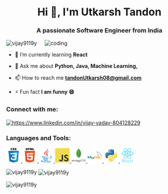 
<h1 align="center">Hi 👋, I'm Utkarsh Tandon</h1>
<h3 align="center">A passionate Software Engineer from India</h3>

<img align="right" alt="coding" width="400" src="https://user-images.githubusercontent.com/55389276/140866485-8fb1c876-9a8f-4d6a-98dc-08c4981eaf70.gif">

<p align="left"> <img src="https://komarev.com/ghpvc/?username=vijay9119y&label=Profile%20views&color=0e75b6&style=flat" alt="vijay9119y" /> </p>

- 🌱 I’m currently learning **React**

- 💬 Ask me about **Python, Java, Machine Learning,**

- 📫 How to reach me **tandonUtkarsh08@gmail.com**

- ⚡ Fun fact **I am funny 😄**

<h3 align="left">Connect with me:</h3>
<p align="left">
<a href="https://www.linkedin.com/in/utkarsh-tandon-22a776225 " target="blank"><img align="center" src="https://raw.githubusercontent.com/rahuldkjain/github-profile-readme-generator/master/src/images/icons/Social/linked-in-alt.svg" alt="https://www.linkedin.com/in/vijay-yadav-804128229" height="30" width="40" /></a>
<!-- <a href="https://www.codechef.com/users/vijay9119y" target="blank"><img align="center" src="https://cdn.jsdelivr.net/npm/simple-icons@3.1.0/icons/codechef.svg" alt="vijay9119y" height="30" width="40" /></a> -->
<!-- <a href="https://www.leetcode.com/users/vijay9119y" target="blank"><img align="center" src="https://cdn.jsdelivr.net/npm/simple-icons@3.1.0/icons/leetcode.svg" alt="vijay9119y" height="30" width="40" /></a> -->
<!-- <a href="https://www.hackerrank.com/users/jai9119y" target="blank"><img align="center" src="https://cdn.jsdelivr.net/npm/simple-icons@3.1.0/icons/hackerrank.svg" alt="jai9119y" height="30" width="40" /></a> -->
  
</p>

<h3 align="left">Languages and Tools:</h3>
<p align="left"> <a href="https://www.w3schools.com/css/" target="_blank" rel="noreferrer"> <img src="https://raw.githubusercontent.com/devicons/devicon/master/icons/css3/css3-original-wordmark.svg" alt="css3" width="40" height="40"/> </a> <a href="https://www.w3.org/html/" target="_blank" rel="noreferrer"> <img src="https://raw.githubusercontent.com/devicons/devicon/master/icons/html5/html5-original-wordmark.svg" alt="html5" width="40" height="40"/> </a> <a href="https://www.java.com" target="_blank" rel="noreferrer"> <img src="https://raw.githubusercontent.com/devicons/devicon/master/icons/java/java-original.svg" alt="java" width="40" height="40"/> </a> <a href="https://developer.mozilla.org/en-US/docs/Web/JavaScript" target="_blank" rel="noreferrer"> <img src="https://raw.githubusercontent.com/devicons/devicon/master/icons/javascript/javascript-original.svg" alt="javascript" width="40" height="40"/> </a> <a href="https://www.mongodb.com/" target="_blank" rel="noreferrer"> <img src="https://raw.githubusercontent.com/devicons/devicon/master/icons/mongodb/mongodb-original-wordmark.svg" alt="mongodb" width="40" height="40"/> </a> <a href="https://www.mysql.com/" target="_blank" rel="noreferrer"> <img src="https://raw.githubusercontent.com/devicons/devicon/master/icons/mysql/mysql-original-wordmark.svg" alt="mysql" width="40" height="40"/> </a> <a href="https://www.python.org" target="_blank" rel="noreferrer"> <img src="https://raw.githubusercontent.com/devicons/devicon/master/icons/python/python-original.svg" alt="python" width="40" height="40"/> </a> <a href="https://reactjs.org/" target="_blank" rel="noreferrer"> <img src="https://raw.githubusercontent.com/devicons/devicon/master/icons/react/react-original-wordmark.svg" alt="react" width="40" height="40"/> </a> </p>

<p><img align="left" src="https://github-readme-stats.vercel.app/api/top-langs?username=vijay9119y&show_icons=true&locale=en&layout=compact" alt="vijay9119y" /></p>

<p>&nbsp;<img align="center" src="https://github-readme-stats.vercel.app/api?username=vijay9119y&show_icons=true&locale=en" alt="vijay9119y" /></p>

<p><img align="center" src="https://github-readme-streak-stats.herokuapp.com/?user=vijay9119y&" alt="vijay9119y" /></p>
